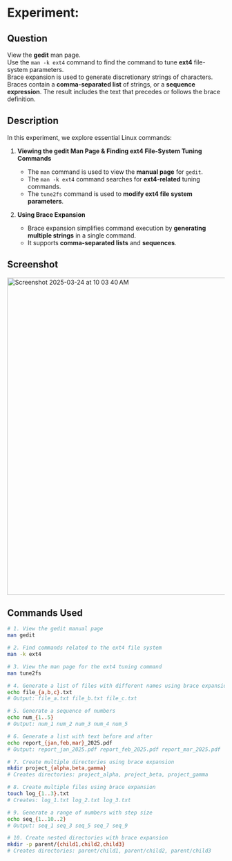 # Experiment:  

## Question  
View the **gedit** man page.  
Use the `man -k ext4` command to find the command to tune **ext4** file-system parameters.  
Brace expansion is used to generate discretionary strings of characters. Braces contain a **comma-separated list** of strings, or a **sequence expression**. The result includes the text that precedes or follows the brace definition.  

## Description  

In this experiment, we explore essential Linux commands:  
1. **Viewing the gedit Man Page & Finding ext4 File-System Tuning Commands**  
   - The `man` command is used to view the **manual page** for `gedit`.  
   - The `man -k ext4` command searches for **ext4-related** tuning commands.  
   - The `tune2fs` command is used to **modify ext4 file system parameters**.  

2. **Using Brace Expansion**  
   - Brace expansion simplifies command execution by **generating multiple strings** in a single command.  
   - It supports **comma-separated lists** and **sequences**.  

## Screenshot  
<img width="733" alt="Screenshot 2025-03-24 at 10 03 40 AM" src="https://github.com/user-attachments/assets/42ae9f13-ba7f-4cc7-87d3-25560a344cfb" />


## Commands Used  

```bash
# 1. View the gedit manual page
man gedit

# 2. Find commands related to the ext4 file system
man -k ext4

# 3. View the man page for the ext4 tuning command
man tune2fs

# 4. Generate a list of files with different names using brace expansion
echo file_{a,b,c}.txt
# Output: file_a.txt file_b.txt file_c.txt

# 5. Generate a sequence of numbers
echo num_{1..5}
# Output: num_1 num_2 num_3 num_4 num_5

# 6. Generate a list with text before and after
echo report_{jan,feb,mar}_2025.pdf
# Output: report_jan_2025.pdf report_feb_2025.pdf report_mar_2025.pdf

# 7. Create multiple directories using brace expansion
mkdir project_{alpha,beta,gamma}
# Creates directories: project_alpha, project_beta, project_gamma

# 8. Create multiple files using brace expansion
touch log_{1..3}.txt
# Creates: log_1.txt log_2.txt log_3.txt

# 9. Generate a range of numbers with step size
echo seq_{1..10..2}
# Output: seq_1 seq_3 seq_5 seq_7 seq_9

# 10. Create nested directories with brace expansion
mkdir -p parent/{child1,child2,child3}
# Creates directories: parent/child1, parent/child2, parent/child3
